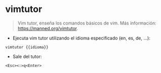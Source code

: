 # vimtutor

> Vim tutor, enseña los comandos básicos de vim.
> Más información: <https://manned.org/vimtutor>.

- Ejecuta vim tutor utilizando el idioma especificado (en, es, de, ...):

`vimtutor {{idioma}}`

- Sale del tutor:

`<Esc><:>q<Enter>`
